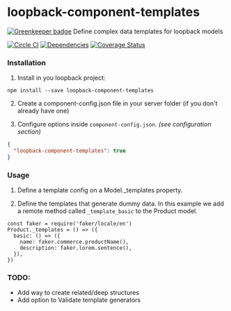 # loopback-component-templates

[![Greenkeeper badge](https://badges.greenkeeper.io/fullcube/loopback-component-templates.svg)](https://greenkeeper.io/)
Define complex data templates for loopback models

[![Circle CI](https://circleci.com/gh/fullcube/loopback-component-templates.svg?style=svg)](https://circleci.com/gh/fullcube/loopback-component-templates) [![Dependencies](http://img.shields.io/david/fullcube/loopback-component-templates.svg?style=flat)](https://david-dm.org/fullcube/loopback-component-templates) [![Coverage Status](https://coveralls.io/repos/github/fullcube/loopback-component-templates/badge.svg?branch=master)](https://coveralls.io/github/fullcube/loopback-component-templates?branch=master)


### Installation

1. Install in you loopback project:

  `npm install --save loopback-component-templates`

2. Create a component-config.json file in your server folder (if you don't already have one)

3. Configure options inside `component-config.json`. *(see configuration section)*

  ```json
  {
    "loopback-component-templates": true
  }
  ```

### Usage

1. Define a template config on a Model._templates property.

2. Define the templates that generate dummy data. 
In this example we add a remote method called `_template_basic` to the Product model.

  ```(javascript)
  const faker = require('faker/locale/en')
  Product._templates = () => ({
    basic: () => ({
      name: faker.commerce.productName(),
      description: faker.lorem.sentence(),
    }),
  })
  ```

### TODO:

- Add way to create related/deep structures
- Add option to Validate template generators
